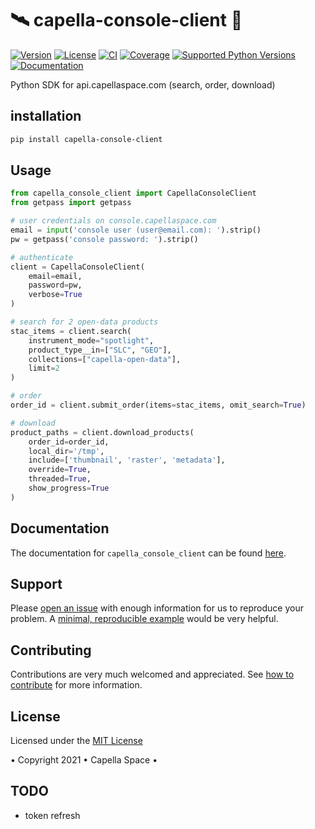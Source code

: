 # 🛰️ capella-console-client 🐐

[![Version](https://img.shields.io/pypi/v/capella-console-client.svg)](https://pypi.org/project/capella-console-client/)
[![License](https://img.shields.io/pypi/l/capella-console-client.svg)](#)
[![CI](https://github.com/capellaspace/console-client/workflows/ci.yml/badge.svg)](#)
[![Coverage](https://coveralls.io/repos/github/capellaspace/console-client/badge.svg?branch=main)](https://coveralls.io/repos/github/capellaspace/console-client/badge.svg?branch=main)
[![Supported Python Versions](https://img.shields.io/pypi/pyversions/capella-console-client.svg)](https://pypi.org/project/capella-console-client/)
[![Documentation](https://readthedocs.org/projects/capella-console-client/badge/?version=latest)](https://capella-console-client.readthedocs.io/en/latest/?badge=latest)

Python SDK for api.capellaspace.com (search, order, download)


## installation

```bash
pip install capella-console-client
```

## Usage


```python
from capella_console_client import CapellaConsoleClient
from getpass import getpass

# user credentials on console.capellaspace.com
email = input('console user (user@email.com): ').strip() 
pw = getpass('console password: ').strip()  

# authenticate
client = CapellaConsoleClient(
    email=email, 
    password=pw,
    verbose=True
)

# search for 2 open-data products
stac_items = client.search(
    instrument_mode="spotlight",
    product_type__in=["SLC", "GEO"],
    collections=["capella-open-data"],
    limit=2
)

# order
order_id = client.submit_order(items=stac_items, omit_search=True)

# download
product_paths = client.download_products(
    order_id=order_id, 
    local_dir='/tmp',
    include=['thumbnail', 'raster', 'metadata'],
    override=True,
    threaded=True,
    show_progress=True
)
```



## Documentation

The documentation for `capella_console_client` can be found [here](https://capella-console-client.readthedocs.io/en/latest/?badge=latest).

## Support

Please [open an issue](https://github.com/capellaspace/console-client/issues/new)
with enough information for us to reproduce your problem.
A [minimal, reproducible example](https://stackoverflow.com/help/minimal-reproducible-example)
would be very helpful.

## Contributing

Contributions are very much welcomed and appreciated. See [how to contribute](https://capella-console-client.readthedocs.io/en/stable/pages/contributors.html) for more information.


## License
Licensed under the [MIT License](https://github.com/capellaspace/console-client/blob/master/LICENSE)

• Copyright 2021 • Capella Space •


## TODO

* token refresh